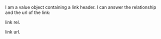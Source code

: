 I am a value object containing a link header. I can answer the relationship and the url of the link:

link rel.

link url.